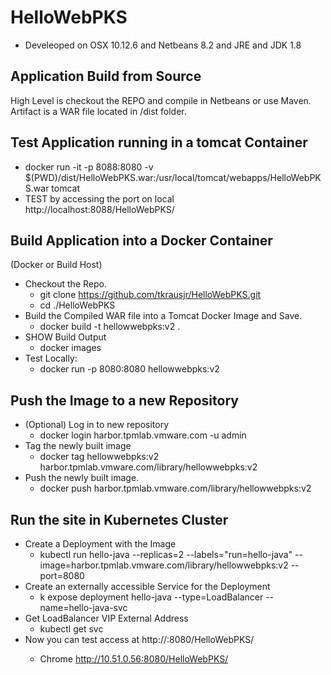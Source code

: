 # HelloWebPKS
* Develeoped on OSX 10.12.6 and Netbeans 8.2 and JRE and JDK 1.8


## Application Build from Source
High Level is checkout the REPO and compile in Netbeans or use Maven.
Artifact is a WAR file located in /dist folder.

## Test Application running in a tomcat Container 
* docker run -it -p 8088:8080 -v $(PWD)/dist/HelloWebPKS.war:/usr/local/tomcat/webapps/HelloWebPKS.war tomcat
* TEST by accessing the port on local
  http://localhost:8088/HelloWebPKS/

## Build Application into a Docker Container
(Docker or Build Host)
* Checkout the Repo.
  * git clone https://github.com/tkrausjr/HelloWebPKS.git
  * cd ./HelloWebPKS
* Build the Compiled WAR file into a Tomcat Docker Image and Save.
  * docker build -t hellowwebpks:v2 .
* SHOW Build Output
  * docker images
* Test Locally:
  * docker run -p 8080:8080 hellowwebpks:v2

## Push the Image to a new Repository
* (Optional) Log in to new repository
  * docker login harbor.tpmlab.vmware.com -u admin
* Tag the newly built image
  * docker tag hellowwebpks:v2 harbor.tpmlab.vmware.com/library/hellowwebpks:v2
* Push the newly built image.
  * docker push harbor.tpmlab.vmware.com/library/hellowwebpks:v2

## Run the site in Kubernetes Cluster
* Create a Deployment with the Image 
  * kubectl run hello-java --replicas=2 --labels="run=hello-java" --image=harbor.tpmlab.vmware.com/library/hellowwebpks:v2 --port=8080
* Create an externally accessible Service for the Deployment
  * k expose deployment hello-java --type=LoadBalancer --name=hello-java-svc
* Get LoadBalancer VIP External Address
  * kubectl get svc
* Now you can test access at http://<ExternalIP>:8080/HelloWebPKS/
  * Chrome http://10.51.0.56:8080/HelloWebPKS/

